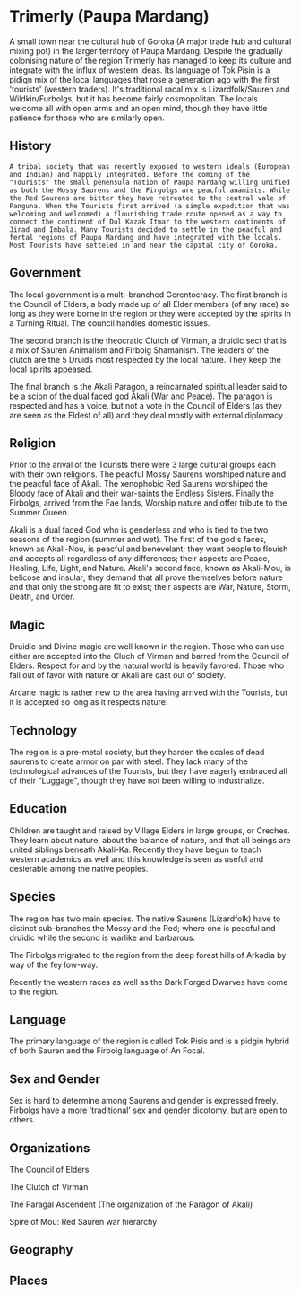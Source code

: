 # Trimerly (Paupa Mardang)

A small town near the cultural hub of Goroka (A major trade hub and cultural mixing pot) in the larger territory of Paupa Mardang. Despite the gradually colonising nature of the region Trimerly has managed to keep its culture and integrate with the influx of western ideas. Its language of Tok Pisin is a pidign mix of the local languages that rose a generation ago with the first 'tourists' (western traders). It's traditional racal mix is Lizardfolk/Sauren and Wildkin/Furbolgs, but it has become fairly cosmopolitan. The locals welcome all with open arms and an open mind, though they have little patience for those who are similarly open.

## History

    A tribal society that was recently exposed to western ideals (European and Indian) and happily integrated. Before the coming of the "Tourists" the small penensula nation of Paupa Mardang willing unified as both the Mossy Saurens and the Firgolgs are peacful anamists. While the Red Saurens are bitter they have retreated to the central vale of Panguna. When the Tourists first arrived (a simple expedition that was welcoming and welcomed) a flourishing trade route opened as a way to connect the continent of Dul Kazak Itmar to the western continents of Jirad and Imbala. Many Tourists decided to settle in the peacful and fertal regions of Paupa Mardang and have integrated with the locals. Most Tourists have setteled in and near the capital city of Goroka.

## Government

  The local government is a multi-branched Gerentocracy. The first branch is the Council of Elders, a body made up of all Elder members (of any race) so long as they were borne in the region or they were accepted by the spirits in a Turning Ritual. The council handles domestic issues.

  The second branch is the theocratic Clutch of Virman, a druidic sect that is a mix of Sauren Animalism and Firbolg Shamanism. The leaders of the clutch are the 5 Druids most respected by the local nature. They keep the local spirits appeased.

  The final branch is the Akali Paragon, a reincarnated spiritual leader said to be a scion of the dual faced god Akali (War and Peace). The paragon is respected and has a voice, but not a vote in the Council of Elders (as they are seen as the Eldest of all) and they deal mostly with external diplomacy .

## Religion

Prior to the arival of the Tourists there were 3 large cultural groups each with their own religions. The peacful Mossy Saurens worshiped nature and the peacful face of Akali. The xenophobic Red Saurens worshiped the Bloody face of Akali and their war-saints the Endless Sisters. Finally the Firbolgs, arrived from the Fae lands, Worship nature and offer tribute to the Summer Queen.

Akali is a dual faced God who is genderless and who is tied to the two seasons of the region (summer and wet). The first of the god's faces, known as Akali-Nou, is peacful and benevelant; they want people to flouish and accepts all regardless of any differences; their aspects are Peace, Healing, Life, Light, and Nature. Akali's second face, known as Akali-Mou, is belicose and insular; they demand that all prove themselves before nature and that only the strong are fit to exist; their aspects are War, Nature, Storm, Death, and Order.

## Magic

Druidic and Divine magic are well known in the region. Those who can use either are accepted into the Cluch of Virman and barred from the Council of Elders. Respect for and by the natural world is heavily favored. Those who fall out of favor with nature or Akali are cast out of society.

Arcane magic is rather new to the area having arrived with the Tourists, but it is accepted so long as it respects nature.

## Technology

The region is a pre-metal society, but they harden the scales of dead saurens to create armor on par with steel. They lack many of the technological advances of the Tourists, but they have eagerly embraced all of their "Luggage", though they have not been willing to industrialize.

## Education

Children are taught and raised by Village Elders in large groups, or Creches. They learn about nature, about the balance of nature, and that all beings are united siblings beneath Akali-Ka. Recently they have begun to teach western academics as well and this knowledge is seen as useful and desierable among the native peoples.

## Species

The region has two main species. The native Saurens (Lizardfolk) have to distinct sub-branches the Mossy and the Red; where one is peacful and druidic while the second is warlike and barbarous.

The Firbolgs migrated to the region from the deep forest hills of Arkadia by way of the fey low-way.

Recently the western races as well as the Dark Forged Dwarves have come to the region.

## Language

The primary language of the region is called Tok Pisis and is a pidgin hybrid of both Sauren and the Firbolg language of An Focal.

## Sex and Gender

Sex is hard to determine among Saurens and gender is expressed freely. Firbolgs have a more 'traditional' sex and gender dicotomy, but are open to others.

## Organizations

The Council of Elders

The Clutch of Virman

The Paragal Ascendent (The organization of the Paragon of Akali)

Spire of Mou: Red Sauren war hierarchy

## Geography 

## Places

